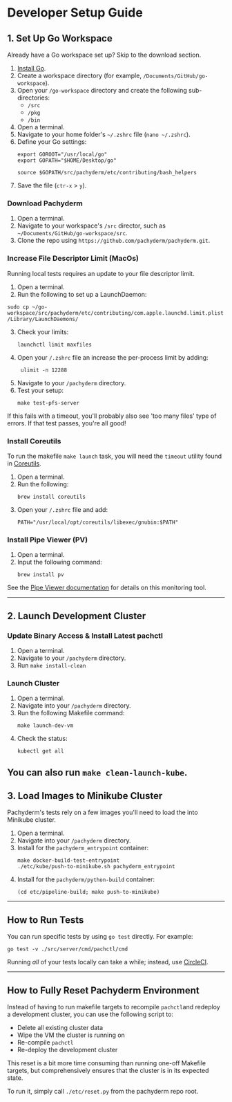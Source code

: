 # Developer Setup Guide 

## 1. Set Up Go Workspace

Already have a Go workspace set up? Skip to the download section. 

1. [Install Go](https://go.dev/doc/install).
2. Create a workspace directory (for example, `/Documents/GitHub/go-workspace`).
3. Open your `/go-workspace` directory and create the following sub-directories:
      - `/src`
      - `/pkg`
      - `/bin` 
4. Open a terminal. 
5. Navigate to your home folder's `~/.zshrc` file (`nano ~/.zshrc`).
6. Define your Go settings:
    ```
    export GOROOT="/usr/local/go"
    export GOPATH="$HOME/Desktop/go"

    source $GOPATH/src/pachyderm/etc/contributing/bash_helpers
    ```
7. Save the file (`ctr-x` > `y`).

### Download Pachyderm

1. Open a terminal.
2. Navigate to your workspace's `/src` director, such as `~/Documents/GitHub/go-workspace/src`.
3. Clone the repo using `https://github.com/pachyderm/pachyderm.git`.


### Increase File Descriptor Limit (MacOs)

Running local tests requires an update to your file descriptor limit.

1.  Open a terminal.
2.  Run the following to set up a LaunchDaemon:
   ```shell
   sudo cp ~/go-workspace/src/pachyderm/etc/contributing/com.apple.launchd.limit.plist /Library/LaunchDaemons/
   ```
3.  Check your limits:
    ```shell
    launchctl limit maxfiles
    ```
4.  Open your `/.zshrc` file an increase the per-process limit by adding:
    ```shell
     ulimit -n 12288
    ```
5.  Navigate to your `/pachyderm` directory.
6.  Test your setup:
    ```shell
    make test-pfs-server
    ```

If this fails with a timeout, you'll probably also see 'too many files' type of errors. If that test passes, you're all good!

### Install Coreutils

To run the makefile `make launch` task, you will need the `timeout` utility found in [Coreutils](https://www.gnu.org/software/coreutils/).

1. Open a terminal.
2. Run the following:
    ```shell
    brew install coreutils
    ```
3. Open your `/.zshrc` file and add:
   ```shell
   PATH="/usr/local/opt/coreutils/libexec/gnubin:$PATH"
   ```
### Install Pipe Viewer (PV)

1. Open a terminal.
2. Input the following command:
   ```shell
   brew install pv 
   ```
See the [Pipe Viewer documentation](https://www.ivarch.com/programs/pv.shtml) for details on this monitoring tool.

--- 

## 2. Launch Development Cluster

### Update Binary Access & Install Latest pachctl 

1. Open a terminal.
2. Navigate to your `/pachyderm` directory.
3. Run `make install-clean` 

### Launch Cluster

1. Open a terminal. 
2. Navigate into your `/pachyderm` directory.
3. Run the following Makefile command:
   ```shell
   make launch-dev-vm 
   ```
4. Check the status:
    ```shell 
    kubectl get all
    ```
You can also run `make clean-launch-kube`.
---

## 3. Load Images to Minikube Cluster

Pachyderm's tests rely on a few images you'll need to load the into Minikube cluster.

1. Open a terminal. 
2. Navigate into your `/pachyderm` directory.
3. Install for the `pachyderm_entrypoint` container:
    ```shell
    make docker-build-test-entrypoint
    ./etc/kube/push-to-minikube.sh pachyderm_entrypoint
    ```
4. Install for the `pachyderm/python-build` container: 
    ```shell
    (cd etc/pipeline-build; make push-to-minikube)
    ```
---

## How to Run Tests

You can run specific tests by using `go test` directly. For example: 

   ```shell
   go test -v ./src/server/cmd/pachctl/cmd
   ```

Running *all* of your tests locally can take a while; instead, use [CircleCI](https://circleci.com/). 

---

## How to Fully Reset Pachyderm Environment 

Instead of having to run makefile targets to recompile `pachctl`and redeploy a development cluster, you can use the following script to:

- Delete all existing cluster data
- Wipe the VM the cluster is running on 
- Re-compile `pachctl` 
- Re-deploy the development cluster 

This reset is a bit more time consuming than running one-off Makefile targets,
but comprehensively ensures that the cluster is in its expected state.

To run it, simply call `./etc/reset.py` from the pachyderm repo root.